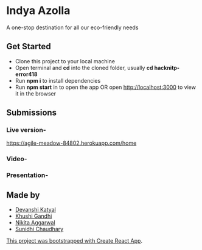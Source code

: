 # Indya Azolla

A one-stop destination for all our eco-friendly needs

## Get Started

- Clone this project to your local machine
- Open terminal and <b>cd</b> into the cloned folder, usually <b>cd hacknitp-error418</b>
- Run <b>npm i</b> to install dependencies
- Run <b>npm start</b> in to open the app OR open [http://localhost:3000](http://localhost:3000) to view it in the browser

## Submissions
### Live version-
https://agile-meadow-84802.herokuapp.com/home
### Video-

### Presentation-


## Made by
- <a href="https://github.com/devanshi-katyal"> Devanshi Katyal
- <a href="https://github.com/khushi3108"> Khushi Gandhi
- <a href="https://github.com/nikita-1801"> Nikita Aggarwal
- <a href="https://github.com/csunidhi13"> Sunidhi Chaudhary


This project was bootstrapped with [Create React App](https://github.com/facebook/create-react-app).
